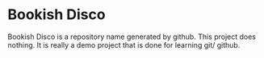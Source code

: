 # Bookish Disco
Bookish Disco is a repository name generated by github. This project does nothing. It is really a demo project that is done for learning git/ github.